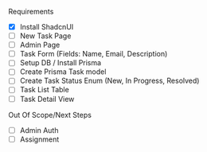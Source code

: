 Requirements
- [x] Install ShadcnUI
- [ ] New Task Page
- [ ] Admin Page
- [ ] Task Form (Fields: Name, Email, Description)
- [ ] Setup DB / Install Prisma
- [ ] Create Prisma Task model
- [ ] Create Task Status Enum (New, In Progress, Resolved)
- [ ] Task List Table
- [ ] Task Detail View

Out Of Scope/Next Steps
- [ ] Admin Auth
- [ ] Assignment